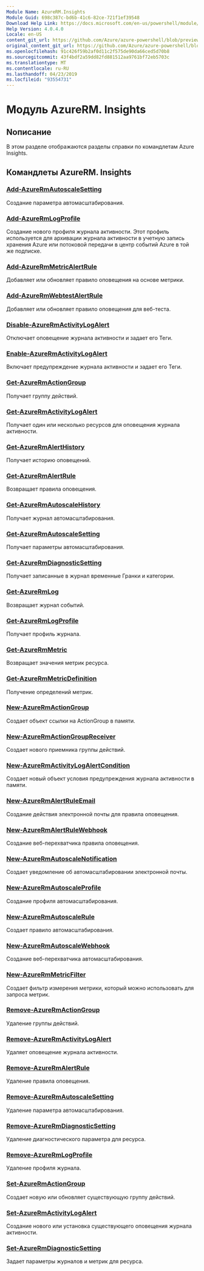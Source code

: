 ```yaml
---
Module Name: AzureRM.Insights
Module Guid: 698c387c-bd6b-41c6-82ce-721f1ef39548
Download Help Link: https://docs.microsoft.com/en-us/powershell/module/azurerm.insights
Help Version: 4.0.4.0
Locale: en-US
content_git_url: https://github.com/Azure/azure-powershell/blob/preview/src/ResourceManager/Insights/Commands.Insights/help/AzureRM.Insights.md
original_content_git_url: https://github.com/Azure/azure-powershell/blob/preview/src/ResourceManager/Insights/Commands.Insights/help/AzureRM.Insights.md
ms.openlocfilehash: 91c426f59b2af0d11c2f575de90da66ced5d70b8
ms.sourcegitcommit: 43f4bdf2a59dd82fd881512aa9761bf72eb5703c
ms.translationtype: MT
ms.contentlocale: ru-RU
ms.lasthandoff: 04/23/2019
ms.locfileid: "93554731"
---
```

# Модуль AzureRM. Insights
## Nописание
В этом разделе отображаются разделы справки по командлетам Azure Insights.

## Командлеты AzureRM. Insights
### [Add-AzureRmAutoscaleSetting](Add-AzureRmAutoscaleSetting.md)
Создание параметра автомасштабирования.

### [Add-AzureRmLogProfile](Add-AzureRmLogProfile.md)
Создание нового профиля журнала активности. Этот профиль используется для архивации журнала активности в учетную запись хранения Azure или потоковой передачи в центр событий Azure в той же подписке. 

### [Add-AzureRmMetricAlertRule](Add-AzureRmMetricAlertRule.md)
Добавляет или обновляет правило оповещения на основе метрики.

### [Add-AzureRmWebtestAlertRule](Add-AzureRmWebtestAlertRule.md)
Добавляет или обновляет правило оповещения для веб-теста.

### [Disable-AzureRmActivityLogAlert](Disable-AzureRmActivityLogAlert.md)
Отключает оповещение журнала активности и задает его Теги.

### [Enable-AzureRmActivityLogAlert](Enable-AzureRmActivityLogAlert.md)
Включает предупреждение журнала активности и задает его Теги.

### [Get-AzureRmActionGroup](Get-AzureRmActionGroup.md)
Получает группу действий.

### [Get-AzureRmActivityLogAlert](Get-AzureRmActivityLogAlert.md)
Получает один или несколько ресурсов для оповещения журнала активности.

### [Get-AzureRmAlertHistory](Get-AzureRmAlertHistory.md)
Получает историю оповещений.

### [Get-AzureRmAlertRule](Get-AzureRmAlertRule.md)
Возвращает правила оповещения.

### [Get-AzureRmAutoscaleHistory](Get-AzureRmAutoscaleHistory.md)
Получает журнал автомасштабирования.

### [Get-AzureRmAutoscaleSetting](Get-AzureRmAutoscaleSetting.md)
Получает параметры автомасштабирования.

### [Get-AzureRmDiagnosticSetting](Get-AzureRmDiagnosticSetting.md)
Получает записанные в журнал временные Гранки и категории.

### [Get-AzureRmLog](Get-AzureRmLog.md)
Возвращает журнал событий.

### [Get-AzureRmLogProfile](Get-AzureRmLogProfile.md)
Получает профиль журнала.

### [Get-AzureRmMetric](Get-AzureRmMetric.md)
Возвращает значения метрик ресурса.

### [Get-AzureRmMetricDefinition](Get-AzureRmMetricDefinition.md)
Получение определений метрик.

### [New-AzureRmActionGroup](New-AzureRmActionGroup.md)
Создает объект ссылки на ActionGroup в памяти.

### [New-AzureRmActionGroupReceiver](New-AzureRmActionGroupReceiver.md)
Создает нового приемника группы действий.

### [New-AzureRmActivityLogAlertCondition](New-AzureRmActivityLogAlertCondition.md)
Создает новый объект условия предупреждения журнала активности в памяти.

### [New-AzureRmAlertRuleEmail](New-AzureRmAlertRuleEmail.md)
Создание действия электронной почты для правила оповещения.

### [New-AzureRmAlertRuleWebhook](New-AzureRmAlertRuleWebhook.md)
Создание веб-перехватчика правила оповещения.

### [New-AzureRmAutoscaleNotification](New-AzureRmAutoscaleNotification.md)
Создает уведомление об автомасштабировании электронной почты.

### [New-AzureRmAutoscaleProfile](New-AzureRmAutoscaleProfile.md)
Создание профиля автомасштабирования.

### [New-AzureRmAutoscaleRule](New-AzureRmAutoscaleRule.md)
Создает правило автомасштабирования.

### [New-AzureRmAutoscaleWebhook](New-AzureRmAutoscaleWebhook.md)
Создание веб-перехватчика автомасштабирования.

### [New-AzureRmMetricFilter](New-AzureRmMetricFilter.md)
Создает фильтр измерения метрики, который можно использовать для запроса метрик.

### [Remove-AzureRmActionGroup](Remove-AzureRmActionGroup.md)
Удаление группы действий.

### [Remove-AzureRmActivityLogAlert](Remove-AzureRmActivityLogAlert.md)
Удаляет оповещение журнала активности.

### [Remove-AzureRmAlertRule](Remove-AzureRmAlertRule.md)
Удаление правила оповещения.

### [Remove-AzureRmAutoscaleSetting](Remove-AzureRmAutoscaleSetting.md)
Удаление параметра автомасштабирования.

### [Remove-AzureRmDiagnosticSetting](Remove-AzureRmDiagnosticSetting.md)
Удаление диагностического параметра для ресурса.

### [Remove-AzureRmLogProfile](Remove-AzureRmLogProfile.md)
Удаление профиля журнала.

### [Set-AzureRmActionGroup](Set-AzureRmActionGroup.md)
Создает новую или обновляет существующую группу действий.

### [Set-AzureRmActivityLogAlert](Set-AzureRmActivityLogAlert.md)
Создание нового или установка существующего оповещения журнала активности.

### [Set-AzureRmDiagnosticSetting](Set-AzureRmDiagnosticSetting.md)
Задает параметры журналов и метрик для ресурса.

